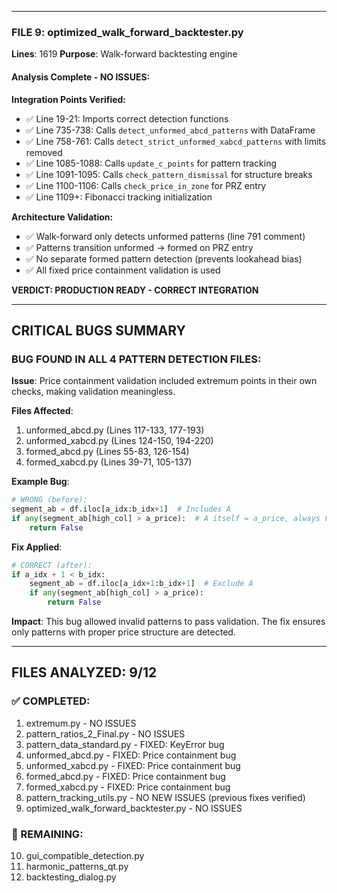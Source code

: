 
---

### FILE 9: optimized_walk_forward_backtester.py
**Lines**: 1619
**Purpose**: Walk-forward backtesting engine

#### Analysis Complete - NO ISSUES:

**Integration Points Verified:**
- ✅ Line 19-21: Imports correct detection functions
- ✅ Line 735-738: Calls `detect_unformed_abcd_patterns` with DataFrame
- ✅ Line 758-761: Calls `detect_strict_unformed_xabcd_patterns` with limits removed
- ✅ Line 1085-1088: Calls `update_c_points` for pattern tracking
- ✅ Line 1091-1095: Calls `check_pattern_dismissal` for structure breaks
- ✅ Line 1100-1106: Calls `check_price_in_zone` for PRZ entry
- ✅ Line 1109+: Fibonacci tracking initialization

**Architecture Validation:**
- ✅ Walk-forward only detects unformed patterns (line 791 comment)
- ✅ Patterns transition unformed → formed on PRZ entry
- ✅ No separate formed pattern detection (prevents lookahead bias)
- ✅ All fixed price containment validation is used

**VERDICT: PRODUCTION READY - CORRECT INTEGRATION**

---

## CRITICAL BUGS SUMMARY

### BUG FOUND IN ALL 4 PATTERN DETECTION FILES:

**Issue**: Price containment validation included extremum points in their own checks, making validation meaningless.

**Files Affected**:
1. unformed_abcd.py (Lines 117-133, 177-193)
2. unformed_xabcd.py (Lines 124-150, 194-220)
3. formed_abcd.py (Lines 55-83, 126-154)
4. formed_xabcd.py (Lines 39-71, 105-137)

**Example Bug**:
```python
# WRONG (before):
segment_ab = df.iloc[a_idx:b_idx+1]  # Includes A
if any(segment_ab[high_col] > a_price):  # A itself = a_price, always False
    return False
```

**Fix Applied**:
```python
# CORRECT (after):
if a_idx + 1 < b_idx:
    segment_ab = df.iloc[a_idx+1:b_idx+1]  # Exclude A
    if any(segment_ab[high_col] > a_price):
        return False
```

**Impact**: This bug allowed invalid patterns to pass validation. The fix ensures only patterns with proper price structure are detected.

---

## FILES ANALYZED: 9/12

### ✅ COMPLETED:
1. extremum.py - NO ISSUES
2. pattern_ratios_2_Final.py - NO ISSUES
3. pattern_data_standard.py - FIXED: KeyError bug
4. unformed_abcd.py - FIXED: Price containment bug
5. unformed_xabcd.py - FIXED: Price containment bug
6. formed_abcd.py - FIXED: Price containment bug
7. formed_xabcd.py - FIXED: Price containment bug
8. pattern_tracking_utils.py - NO NEW ISSUES (previous fixes verified)
9. optimized_walk_forward_backtester.py - NO ISSUES

### 🔄 REMAINING:
10. gui_compatible_detection.py
11. harmonic_patterns_qt.py
12. backtesting_dialog.py


